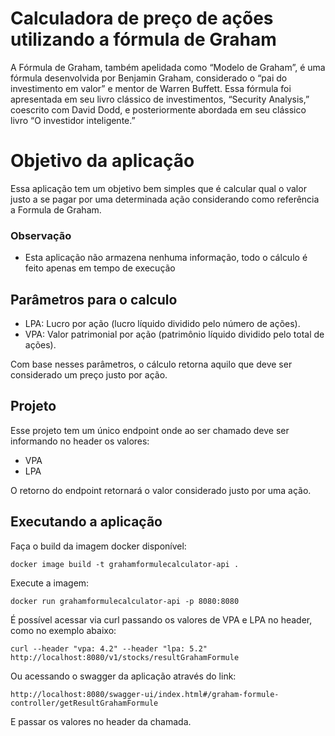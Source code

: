 # Calculadora de preço de ações utilizando a fórmula de Graham

A Fórmula de Graham, também apelidada como “Modelo de Graham”, é uma fórmula desenvolvida por Benjamin Graham, considerado o “pai do investimento em valor” e mentor de Warren Buffett. Essa fórmula foi apresentada em seu livro clássico de investimentos, “Security Analysis,” coescrito com David Dodd, e posteriormente abordada em seu clássico livro “O investidor inteligente.”

# Objetivo da aplicação 
Essa aplicação tem um objetivo bem simples que é calcular qual o valor justo a se pagar por uma determinada ação considerando como referência a Formula de Graham.

### Observação 

- Esta aplicação não armazena nenhuma informação, todo o cálculo é feito apenas em tempo de execução 

## Parâmetros para o calculo
- LPA: Lucro por ação (lucro líquido dividido pelo número de ações).
- VPA: Valor patrimonial por ação  (patrimônio líquido dividido pelo total de ações).

Com base nesses parâmetros, o cálculo retorna aquilo que deve ser considerado um preço justo por ação.

## Projeto 

Esse projeto tem um único endpoint onde ao ser chamado deve ser informando no header os valores: 
- VPA 
- LPA

O retorno do endpoint retornará o valor considerado justo por uma ação.

## Executando a aplicação 
Faça o build da imagem docker disponível: 

```
docker image build -t grahamformulecalculator-api . 
```

Execute a imagem: 

```
docker run grahamformulecalculator-api -p 8080:8080
 ```

É possível acessar via curl passando os valores de VPA e LPA no header, como no exemplo abaixo: 
```
curl --header "vpa: 4.2" --header "lpa: 5.2" http://localhost:8080/v1/stocks/resultGrahamFormule
```
Ou acessando o swagger da aplicação através do link:
```
http://localhost:8080/swagger-ui/index.html#/graham-formule-controller/getResultGrahamFormule
```
E passar os valores no header da chamada. 